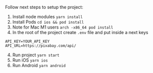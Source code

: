 Follow next steps to setup the project:
1. Install node modules `yarn install`
2. Install Pods `cd ios && pod install`
3. Note for Mac M1 users `arch -x86_64 pod install`
4. In the root of the project create `.env` file and put inside a next keys

```
API_KEY=YOUR_API_KEY
API_URL=https://pixabay.com/api/
```
4. Run project `yarn start`
5. Run iOS `yarn ios`
6. Run Android `yarn android`
